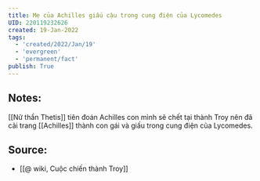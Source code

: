 ```yaml
---
title: Mẹ của Achilles giấu cậu trong cung điện của Lycomedes
UID: 220119232626
created: 19-Jan-2022
tags:
  - 'created/2022/Jan/19'
  - 'evergreen'
  - 'permanent/fact'
publish: True
---
```

## Notes:
[[Nữ thần Thetis]] tiên đoán Achilles con mình sẽ chết tại thành Troy nên đã cải trang [[Achilles]] thành con gái và giấu trong cung điện của Lycomedes.

## Source:
- [[@ wiki, Cuộc chiến thành Troy]]


